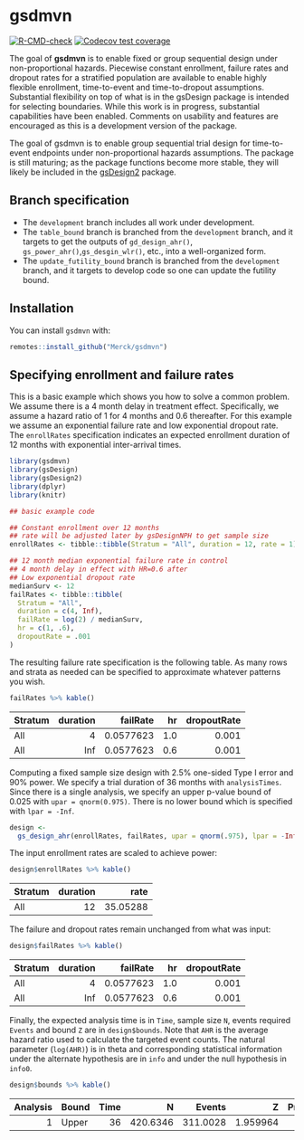 
<!-- README.md is generated from README.Rmd. Please edit that file -->

# gsdmvn

<!-- badges: start -->

[![R-CMD-check](https://github.com/Merck/gsdmvn/workflows/R-CMD-check/badge.svg)](https://github.com/Merck/gsdmvn/actions)
[![Codecov test coverage](https://codecov.io/gh/Merck/gsdmvn/branch/main/graph/badge.svg)](https://app.codecov.io/gh/Merck/gsdmvn?branch=main)
<!-- badges: end -->

The goal of **gsdmvn** is to enable fixed or group sequential design
under non-proportional hazards. Piecewise constant enrollment, failure
rates and dropout rates for a stratified population are available to
enable highly flexible enrollment, time-to-event and time-to-dropout
assumptions. Substantial flexibility on top of what is in the gsDesign
package is intended for selecting boundaries. While this work is in
progress, substantial capabilities have been enabled. Comments on
usability and features are encouraged as this is a development version
of the package.

The goal of gsdmvn is to enable group sequential trial design for
time-to-event endpoints under non-proportional hazards assumptions. The
package is still maturing; as the package functions become more stable,
they will likely be included in the
[gsDesign2](https://github.com/Merck/gsDesign2) package.

## Branch specification

-   The `development` branch includes all work under development.
-   The `table_bound` branch is branched from the `development` branch,
    and it targets to get the outputs of `gd_design_ahr()`,
    `gs_power_ahr()`,`gs_desgin_wlr()`, etc., into a well-organized
    form.
-   The `update_futility_bound` branch is branched from the
    `development` branch, and it targets to develop code so one can
    update the futility bound.

## Installation

You can install `gsdmvn` with:

``` r
remotes::install_github("Merck/gsdmvn")
```

## Specifying enrollment and failure rates

This is a basic example which shows you how to solve a common problem.
We assume there is a 4 month delay in treatment effect. Specifically, we
assume a hazard ratio of 1 for 4 months and 0.6 thereafter. For this
example we assume an exponential failure rate and low exponential
dropout rate. The `enrollRates` specification indicates an expected
enrollment duration of 12 months with exponential inter-arrival times.

``` r
library(gsdmvn)
library(gsDesign)
library(gsDesign2)
library(dplyr)
library(knitr)

## basic example code

## Constant enrollment over 12 months
## rate will be adjusted later by gsDesignNPH to get sample size
enrollRates <- tibble::tibble(Stratum = "All", duration = 12, rate = 1)

## 12 month median exponential failure rate in control
## 4 month delay in effect with HR=0.6 after
## Low exponential dropout rate
medianSurv <- 12
failRates <- tibble::tibble(
  Stratum = "All",
  duration = c(4, Inf),
  failRate = log(2) / medianSurv,
  hr = c(1, .6),
  dropoutRate = .001
)
```

The resulting failure rate specification is the following table. As many
rows and strata as needed can be specified to approximate whatever
patterns you wish.

``` r
failRates %>% kable()
```

| Stratum | duration |  failRate |  hr | dropoutRate |
|:--------|---------:|----------:|----:|------------:|
| All     |        4 | 0.0577623 | 1.0 |       0.001 |
| All     |      Inf | 0.0577623 | 0.6 |       0.001 |

Computing a fixed sample size design with 2.5% one-sided Type I error
and 90% power. We specify a trial duration of 36 months with
`analysisTimes`. Since there is a single analysis, we specify an upper
p-value bound of 0.025 with `upar = qnorm(0.975)`. There is no lower
bound which is specified with `lpar = -Inf`.

``` r
design <-
  gs_design_ahr(enrollRates, failRates, upar = qnorm(.975), lpar = -Inf, IF = 1, analysisTimes = 36)
```

The input enrollment rates are scaled to achieve power:

``` r
design$enrollRates %>% kable()
```

| Stratum | duration |     rate |
|:--------|---------:|---------:|
| All     |       12 | 35.05288 |

The failure and dropout rates remain unchanged from what was input:

``` r
design$failRates %>% kable()
```

| Stratum | duration |  failRate |  hr | dropoutRate |
|:--------|---------:|----------:|----:|------------:|
| All     |        4 | 0.0577623 | 1.0 |       0.001 |
| All     |      Inf | 0.0577623 | 0.6 |       0.001 |

Finally, the expected analysis time is in `Time`, sample size `N`,
events required `Events` and bound `Z` are in `design$bounds`. Note that
`AHR` is the average hazard ratio used to calculate the targeted event
counts. The natural parameter (`log(AHR)`) is in theta and corresponding
statistical information under the alternate hypothesis are in `info` and
under the null hypothesis in `info0`.

``` r
design$bounds %>% kable()
```

| Analysis | Bound | Time |        N |   Events |        Z | Probability |       AHR |     theta |     info |    info0 |
|---------:|:------|-----:|---------:|---------:|---------:|------------:|----------:|----------:|---------:|---------:|
|        1 | Upper |   36 | 420.6346 | 311.0028 | 1.959964 |         0.9 | 0.6917244 | 0.3685676 | 76.74383 | 77.75069 |
